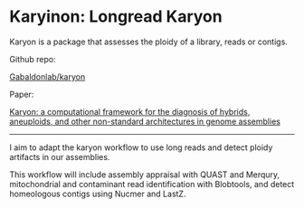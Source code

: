# Karyinon: Longread Karyon

Karyon is a package that assesses the ploidy of a library, reads or contigs.

Github repo: 

[Gabaldonlab/karyon](https://github.com/Gabaldonlab/karyon)

Paper: 

[Karyon: a computational framework for the diagnosis of hybrids, aneuploids, and other non-standard architectures in genome assemblies](https://www.biorxiv.org/content/10.1101/2021.05.23.445324v1?rss=1)

---

I aim to adapt the karyon workflow to use long reads and detect ploidy artifacts in our assemblies.

This workflow will include assembly appraisal with QUAST and Merqury, mitochondrial and contaminant 
read identification with Blobtools, and detect homeologous contigs using Nucmer and LastZ.
